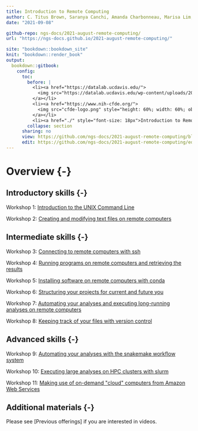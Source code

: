 ```yaml
---
title: Introduction to Remote Computing
author: C. Titus Brown, Saranya Canchi, Amanda Charbonneau, Marisa Lim, Abhijna Parigi, Pamela Reynolds, Nick Ulle, and Shannon Joslin.
date: "2021-09-08"

github-repo: ngs-docs/2021-august-remote-computing/
url: "https://ngs-docs.github.io/2021-august-remote-computing/"

site: "bookdown::bookdown_site"
knit: "bookdown::render_book"
output:
  bookdown::gitbook:
    config:
      toc:
        before: |
          <li><a href="https://datalab.ucdavis.edu/">
            <img src="https://datalab.ucdavis.edu/wp-content/uploads/2019/07/datalab-logo-full-color-rgb-1.png" style="height: 100%; width: 100%; object-fit: contain" />
          </a></li>
          <li><a href="https://www.nih-cfde.org/">
            <img src="cfde-logo.png" style="height: 60%; width: 60%; object-fit: contain" />
          </a></li>
          <li><a href="./" style="font-size: 18px">Introduction to Remote Computing (Pilot)</a></li>
        collapse: section
      sharing: no
      view: https://github.com/ngs-docs/2021-august-remote-computing/blob/main/%s
      edit: https://github.com/ngs-docs/2021-august-remote-computing/edit/main/%s
---
```


# Overview {-}

## Introductory skills {-}

Workshop 1: [Introduction to the UNIX Command Line](introduction-to-the-unix-command-line.html)

Workshop 2: [Creating and modifying text files on remote computers](creating-and-modifying-text-files-on-remote-computers.html)

## Intermediate skills {-}

Workshop 3: [Connecting to remote computers with ssh](connecting-to-remote-computers-with-ssh.html)

Workshop 4: [Running programs on remote computers and retrieving the results](running-programs-on-remote-computers-and-retrieving-the-results.html)

Workshop 5: [Installing software on remote computers with conda](installing-software-on-remote-computers-with-conda.html)

Workshop 6: [Structuring your projects for current and future you](structuring-your-projects-for-current-and-future-you.html)

Workshop 7: [Automating your analyses and executing long-running analyses on remote computers](automating-your-analyses-and-executing-long-running-analyses-on-remote-computers.html)

Workshop 8: [Keeping track of your files with version control](keeping-track-of-your-files-with-version-control.html)

## Advanced skills {-}

Workshop 9: [Automating your analyses with the snakemake workflow system](automating-your-analyses-with-the-snakemake-workflow-system.html)

Workshop 10: [Executing large analyses on HPC clusters with slurm](executing-large-analyses-on-hpc-clusters-with-slurm.html)

Workshop 11: [Making use of on-demand "cloud" computers from Amazon Web Services](making-use-of-on-demand-cloud-computers-from-amazon-web-services.html)

## Additional materials {-}

Please see [Previous offerings] if you are interested in videos.
